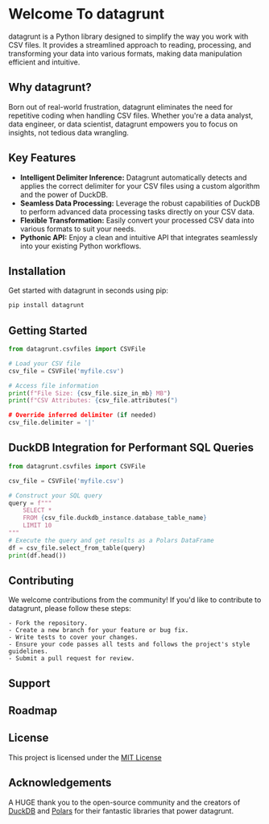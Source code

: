 # Welcome To datagrunt

datagrunt is a Python library designed to simplify the way you work with CSV files. It provides a streamlined approach to reading, processing, and transforming your data into various formats, making data manipulation efficient and intuitive.

## Why datagrunt?

Born out of real-world frustration, datagrunt eliminates the need for repetitive coding when handling CSV files. Whether you're a data analyst, data engineer, or data scientist, datagrunt empowers you to focus on insights, not tedious data wrangling.

## Key Features

- **Intelligent Delimiter Inference:**  Datagrunt automatically detects and applies the correct delimiter for your CSV files using a custom algorithm and the power of DuckDB.
- **Seamless Data Processing:** Leverage the robust capabilities of DuckDB to perform advanced data processing tasks directly on your CSV data.
- **Flexible Transformation:** Easily convert your processed CSV data into various formats to suit your needs.
- **Pythonic API:** Enjoy a clean and intuitive API that integrates seamlessly into your existing Python workflows.

## Installation

Get started with datagrunt in seconds using pip:

```bash
pip install datagrunt
```

## Getting Started

```python
from datagrunt.csvfiles import CSVFile

# Load your CSV file
csv_file = CSVFile('myfile.csv')

# Access file information
print(f"File Size: {csv_file.size_in_mb} MB") 
print(f"CSV Attributes: {csv_file.attributes(")

# Override inferred delimiter (if needed)
csv_file.delimiter = '|' 
```

##  DuckDB Integration for Performant SQL Queries
```python
from datagrunt.csvfiles import CSVFile

csv_file = CSVFile('myfile.csv')

# Construct your SQL query
query = f"""
    SELECT * 
    FROM {csv_file.duckdb_instance.database_table_name} 
    LIMIT 10
"""
# Execute the query and get results as a Polars DataFrame
df = csv_file.select_from_table(query)
print(df.head())
```

## Contributing
We welcome contributions from the community! If you'd like to contribute to datagrunt, please follow these steps:

    - Fork the repository.
    - Create a new branch for your feature or bug fix.
    - Write tests to cover your changes.
    - Ensure your code passes all tests and follows the project's style guidelines.
    - Submit a pull request for review.

## Support

## Roadmap

## License
This project is licensed under the [MIT License](https://opensource.org/license/mit)

## Acknowledgements
A HUGE thank you to the open-source community and the creators of [DuckDB](https://duckdb.org) and [Polars](https://pola.rs) for their fantastic libraries that power datagrunt.